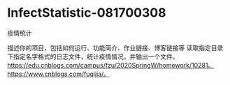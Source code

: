 # InfectStatistic-081700308
疫情统计

描述你的项目，包括如何运行、功能简介、作业链接、博客链接等
读取指定目录下指定名字格式的日志文件，统计疫情情况，并输出一个文件。
https://edu.cnblogs.com/campus/fzu/2020SpringW/homework/10281。
https://www.cnblogs.com/fuqijia/。